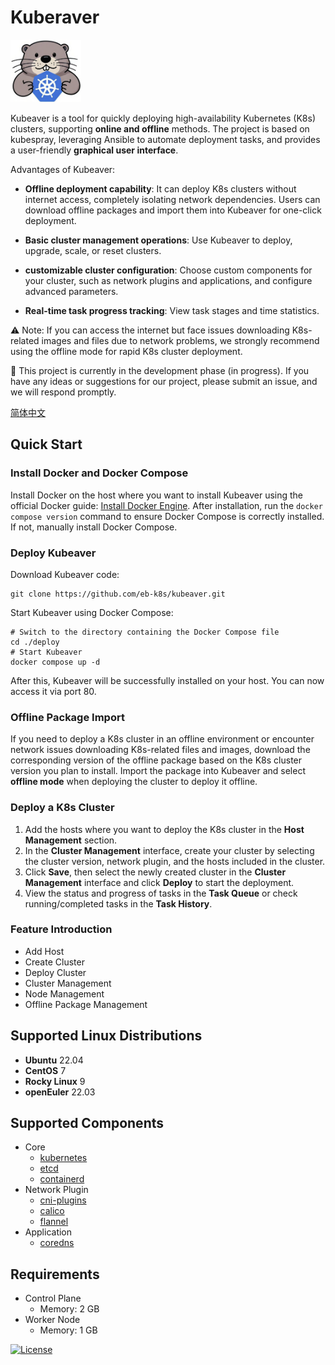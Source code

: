 # Kuberaver

<img src="./docs/imgs/logo_without_k.svg" height="100px"  />


Kubeaver is a tool for quickly deploying high-availability Kubernetes (K8s) clusters, supporting **online and offline** methods. The project is based on kubespray, leveraging Ansible to automate deployment tasks, and provides a user-friendly **graphical user interface**.

Advantages of Kubeaver:

* **Offline deployment capability**: It can deploy K8s clusters without internet access, completely isolating network dependencies. Users can download offline packages and import them into Kubeaver for one-click deployment.

* **Basic cluster management operations**: Use Kubeaver to deploy, upgrade, scale, or reset clusters.

* **customizable cluster configuration**: Choose custom components for your cluster, such as network plugins and applications, and configure advanced parameters.

* **Real-time task progress tracking**: View task stages and time statistics.

⚠️ Note: If you can access the internet but face issues downloading K8s-related images and files due to network problems, we strongly recommend using the offline mode for rapid K8s cluster deployment.

🚧 This project is currently in the development phase (in progress). If you have any ideas or suggestions for our project, please submit an issue, and we will respond promptly.

[简体中文](./docs/README_CN.md)

## Quick Start

### Install Docker and Docker Compose

Install Docker on the host where you want to install Kubeaver using the official Docker guide: [Install Docker Engine](https://docs.docker.com/engine/install/). After installation, run the `docker compose version` command to ensure Docker Compose is correctly installed. If not, manually install Docker Compose.

### Deploy Kubeaver

Download Kubeaver code:
```
git clone https://github.com/eb-k8s/kubeaver.git
```

Start Kubeaver using Docker Compose:
```
# Switch to the directory containing the Docker Compose file
cd ./deploy
# Start Kubeaver
docker compose up -d
```

After this, Kubeaver will be successfully installed on your host. You can now access it via port 80.

### Offline Package Import

If you need to deploy a K8s cluster in an offline environment or encounter network issues downloading K8s-related files and images, download the corresponding version of the offline package based on the K8s cluster version you plan to install. Import the package into Kubeaver and select **offline mode** when deploying the cluster to deploy it offline.

### Deploy a K8s Cluster

1. Add the hosts where you want to deploy the K8s cluster in the **Host Management** section.
2. In the **Cluster Management** interface, create your cluster by selecting the cluster version, network plugin, and the hosts included in the cluster.
3. Click **Save**, then select the newly created cluster in the **Cluster Management** interface and click **Deploy** to start the deployment.
4. View the status and progress of tasks in the **Task Queue** or check running/completed tasks in the **Task History**.

### Feature Introduction

* Add Host  
* Create Cluster  
* Deploy Cluster  
* Cluster Management  
* Node Management  
* Offline Package Management  

## Supported Linux Distributions

- **Ubuntu** 22.04
- **CentOS** 7
- **Rocky Linux** 9
- **openEuler** 22.03

## Supported Components

- Core
  - [kubernetes](https://github.com/kubernetes/kubernetes) 
  - [etcd](https://github.com/etcd-io/etcd) 
  - [containerd](https://containerd.io/) 
- Network Plugin
  - [cni-plugins](https://github.com/containernetworking/plugins) 
  - [calico](https://github.com/projectcalico/calico) 
  - [flannel](https://github.com/flannel-io/flannel) 
- Application
  - [coredns](https://github.com/coredns/coredns) 

## Requirements

- Control Plane
  - Memory: 2 GB
- Worker Node
  - Memory: 1 GB

[![License](https://img.shields.io/badge/License-Apache%202.0-blue.svg)](LICENSE)